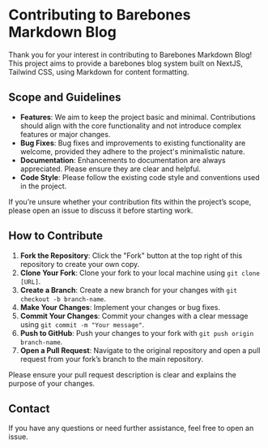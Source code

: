 # Contributing to Barebones Markdown Blog

Thank you for your interest in contributing to Barebones Markdown Blog! This project aims to provide a barebones blog system built on NextJS, Tailwind CSS, using Markdown for content formatting.

## Scope and Guidelines

- **Features**: We aim to keep the project basic and minimal. Contributions should align with the core functionality and not introduce complex features or major changes.
- **Bug Fixes**: Bug fixes and improvements to existing functionality are welcome, provided they adhere to the project's minimalistic nature.
- **Documentation**: Enhancements to documentation are always appreciated. Please ensure they are clear and helpful.
- **Code Style**: Please follow the existing code style and conventions used in the project.

If you’re unsure whether your contribution fits within the project’s scope, please open an issue to discuss it before starting work.

## How to Contribute

1. **Fork the Repository**: Click the "Fork" button at the top right of this repository to create your own copy.
2. **Clone Your Fork**: Clone your fork to your local machine using `git clone [URL]`.
3. **Create a Branch**: Create a new branch for your changes with `git checkout -b branch-name`.
4. **Make Your Changes**: Implement your changes or bug fixes.
5. **Commit Your Changes**: Commit your changes with a clear message using `git commit -m "Your message"`.
6. **Push to GitHub**: Push your changes to your fork with `git push origin branch-name`.
7. **Open a Pull Request**: Navigate to the original repository and open a pull request from your fork’s branch to the main repository.

Please ensure your pull request description is clear and explains the purpose of your changes.

## Contact

If you have any questions or need further assistance, feel free to open an issue.

